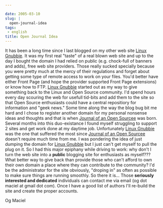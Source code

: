 ```yaml
---

date: 2005-03-10
slug: |
  open-journal-idea
tags:
 - english
title: Open Journal Idea
---
```


It has been a long time since I last blogged on my other web site [Linux
Gnubbie](http://www.linuxgnubbie.com). It was my first real "taste" of a
real blown web site and up to the day I bought the domain I had relied
on public (e.g. chock-full of banners and adds), free web site
providers. Those really sucked specially because you were pretty much at
the mercy of their regulations and forget about getting some type of
remote access to work on your files. You'd better have either Front Page
(and hope the provider supported Front Page extensions) or know how to
FTP. [Linux Gnubbie](http://www.linuxgnubbie.com) started out as my way
to give something back to the Linux and Open Source community. I'd spend
hours every day scouring the web for usefull tid-bits and add them to
the site so that Open Source enthusiasts could have a central
repositiory for information and "geek news." Some time along the way the
blog bug bit me hard and I chose to register another domain for my
personal nonsense ideas and thoughts and that is when [Journal of an
Open Sourcee](http://www.ogmaciel.com) was born. Several months into
this duo-existance I found myself struggling to support 2 sites and get
work done at my daytime job. Unfortunately [Linux
Gnubbie](http://www.linuxgnubbie.com) was the one that suffered the most
since [Journal of an Open Sourcee](http://www.ogmaciel.com) doesn't
require much time from me. I was pondering the idea of just dumping the
domain for [Linux Gnubbie](http://www.linuxgnubbie.com) but I just can't
get myself to pull the plug on it. So I had this major epiphany while
driving to work: why don't I turn the web site into a **public**
blogging site for enthusiasts as myself??? What better way to give back
than provide those who can't afford to own their own domain a place
where they can contribute to the community? I'd be the administrator for
the site obviously, "droping in" as often as possible to make sure
things are running smoothly. So there it is... Those **seriously
interested and dedicated** individuals can contact me via email (og dot
maciel at gmail dot com). Once I have a good list of authors I'll
re-build the site and create the proper accounts.

Og Maciel
